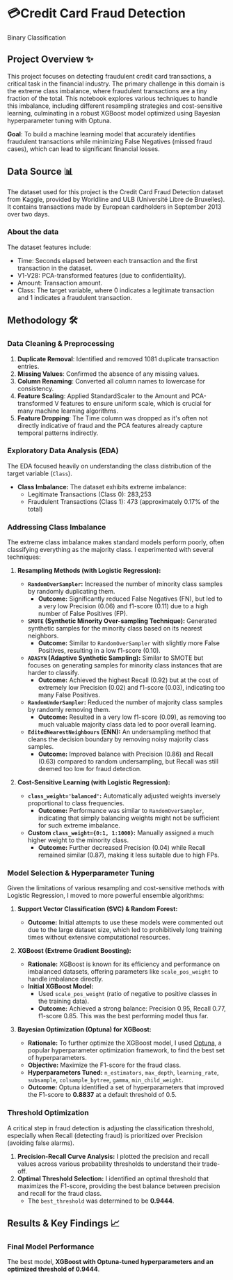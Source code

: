# 💳Credit Card Fraud Detection
Binary Classification

## Project Overview ✨
This project focuses on detecting fraudulent credit card transactions, a critical task in the financial industry. The primary challenge in this domain is the extreme class imbalance, where fraudulent transactions are a tiny fraction of the total. This notebook explores various techniques to handle this imbalance, including different resampling strategies and cost-sensitive learning, culminating in a robust XGBoost model optimized using Bayesian hyperparameter tuning with Optuna.

**Goal**: To build a machine learning model that accurately identifies fraudulent transactions while minimizing False Negatives (missed fraud cases), which can lead to significant financial losses.

## Data Source 📊
The dataset used for this project is the Credit Card Fraud Detection dataset from Kaggle, provided by Worldline and ULB (Université Libre de Bruxelles). It contains transactions made by European cardholders in September 2013 over two days.

### About the data 
The dataset features include:
* Time: Seconds elapsed between each transaction and the first transaction in the dataset.
* V1-V28: PCA-transformed features (due to confidentiality).
* Amount: Transaction amount.
* Class: The target variable, where 0 indicates a legitimate transaction and 1 indicates a fraudulent transaction.

## Methodology 🛠️
### Data Cleaning & Preprocessing
1. **Duplicate Removal**: Identified and removed 1081 duplicate transaction entries.
2. **Missing Values**: Confirmed the absence of any missing values.
3. **Column Renaming**: Converted all column names to lowercase for consistency.
4. **Feature Scaling**: Applied StandardScaler to the Amount and PCA-transformed V features to ensure uniform scale, which is crucial for many machine learning algorithms.
5. **Feature Dropping**: The Time column was dropped as it's often not directly indicative of fraud and the PCA features already capture temporal patterns indirectly.

###  Exploratory Data Analysis (EDA)
The EDA focused heavily on understanding the class distribution of the target variable (`Class`).
-   **Class Imbalance:** The dataset exhibits extreme imbalance:
    -   Legitimate Transactions (Class 0): 283,253
    -   Fraudulent Transactions (Class 1): 473 (approximately 0.17% of the total)
 
### Addressing Class Imbalance
The extreme class imbalance makes standard models perform poorly, often classifying everything as the majority class. I experimented with several techniques:

1.  **Resampling Methods (with Logistic Regression):**
    *   **`RandomOverSampler`:** Increased the number of minority class samples by randomly duplicating them.
        -   **Outcome:** Significantly reduced False Negatives (FN), but led to a very low Precision (0.06) and f1-score (0.11) due to a high number of False Positives (FP).
    *   **`SMOTE` (Synthetic Minority Over-sampling Technique):** Generated synthetic samples for the minority class based on its nearest neighbors.
        -   **Outcome:** Similar to `RandomOverSampler` with slightly more False Positives, resulting in a low f1-score (0.10).
    *   **`ADASYN` (Adaptive Synthetic Sampling):** Similar to SMOTE but focuses on generating samples for minority class instances that are harder to classify.
        -   **Outcome:** Achieved the highest Recall (0.92) but at the cost of extremely low Precision (0.02) and f1-score (0.03), indicating too many False Positives.
    *   **`RandomUnderSampler`:** Reduced the number of majority class samples by randomly removing them.
        -   **Outcome:** Resulted in a very low f1-score (0.09), as removing too much valuable majority class data led to poor overall learning.
    *   **`EditedNearestNeighbours` (ENN):** An undersampling method that cleans the decision boundary by removing noisy majority class samples.
        -   **Outcome:** Improved balance with Precision (0.86) and Recall (0.63) compared to random undersampling, but Recall was still deemed too low for fraud detection.

2.  **Cost-Sensitive Learning (with Logistic Regression):**
    *   **`class_weight='balanced'`:** Automatically adjusted weights inversely proportional to class frequencies.
        -   **Outcome:** Performance was similar to `RandomOverSampler`, indicating that simply balancing weights might not be sufficient for such extreme imbalance.
    *   **Custom `class_weight={0:1, 1:1000}`:** Manually assigned a much higher weight to the minority class.
        -   **Outcome:** Further decreased Precision (0.04) while Recall remained similar (0.87), making it less suitable due to high FPs.

### Model Selection & Hyperparameter Tuning

Given the limitations of various resampling and cost-sensitive methods with Logistic Regression, I moved to more powerful ensemble algorithms:

1.  **Support Vector Classification (SVC) & Random Forest:**
    *   **Outcome:** Initial attempts to use these models were commented out due to the large dataset size, which led to prohibitively long training times without extensive computational resources.

2.  **XGBoost (Extreme Gradient Boosting):**
    *   **Rationale:** XGBoost is known for its efficiency and performance on imbalanced datasets, offering parameters like `scale_pos_weight` to handle imbalance directly.
    *   **Initial XGBoost Model:**
        -   Used `scale_pos_weight` (ratio of negative to positive classes in the training data).
        -   **Outcome:** Achieved a strong balance: Precision 0.95, Recall 0.77, f1-score 0.85. This was the best performing model thus far.

3.  **Bayesian Optimization (Optuna) for XGBoost:**
    *   **Rationale:** To further optimize the XGBoost model, I used [Optuna](https://optuna.org/), a popular hyperparameter optimization framework, to find the best set of hyperparameters.
    *   **Objective:** Maximize the F1-score for the fraud class.
    *   **Hyperparameters Tuned:** `n_estimators`, `max_depth`, `learning_rate`, `subsample`, `colsample_bytree`, `gamma`, `min_child_weight`.
    *   **Outcome:** Optuna identified a set of hyperparameters that improved the F1-score to **0.8837** at a default threshold of 0.5.

### Threshold Optimization
A critical step in fraud detection is adjusting the classification threshold, especially when Recall (detecting fraud) is prioritized over Precision (avoiding false alarms).

1.  **Precision-Recall Curve Analysis:** I plotted the precision and recall values across various probability thresholds to understand their trade-off.
2.  **Optimal Threshold Selection:** I identified an optimal threshold that maximizes the F1-score, providing the best balance between precision and recall for the fraud class.
    -   The `best_threshold` was determined to be **0.9444**.

## Results & Key Findings  📈

### Final Model Performance

The best model, **XGBoost with Optuna-tuned hyperparameters and an optimized threshold of 0.9444**.
